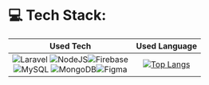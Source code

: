 # 💻 Tech Stack:
Used Tech             |  Used Language
:-------------------------:|:-------------------------:
![Laravel](https://img.shields.io/badge/laravel-%23FF2D20.svg?style=for-the-badge&logo=laravel&logoColor=white) ![NodeJS](https://img.shields.io/badge/node.js-6DA55F?style=for-the-badge&logo=node.js&logoColor=white)![Firebase](https://img.shields.io/badge/Firebase-039BE5?style=for-the-badge&logo=Firebase&logoColor=white)<br>![MySQL](https://img.shields.io/badge/mysql-%2300000f.svg?style=for-the-badge&logo=mysql&logoColor=white) ![MongoDB](https://img.shields.io/badge/MongoDB-%234ea94b.svg?style=for-the-badge&logo=mongodb&logoColor=white)![Figma](https://img.shields.io/badge/figma-%23F24E1E.svg?style=for-the-badge&logo=figma&logoColor=white)  |  [![Top Langs](https://github-readme-stats.vercel.app/api/top-langs/?username=rikanaap&layout=compact&theme=omni)](https://github.com/rikanaap)

<!-- # 📊 GitHub Stats:
<!-- ![](https://github-readme-stats.vercel.app/api?username=rikanaap&theme=omni&hide_border=false&include_all_commits=false&count_private=true)<br/> -->


<!-- ---
<p align="left">
  <img src="https://visitcount.itsvg.in/api?id=rikanaap&label=Profile%20Views&color=12&icon=7&pretty=false" />
</p> -->

<!-- Proudly created with GPRM ( https://gprm.itsvg.in ) -->

